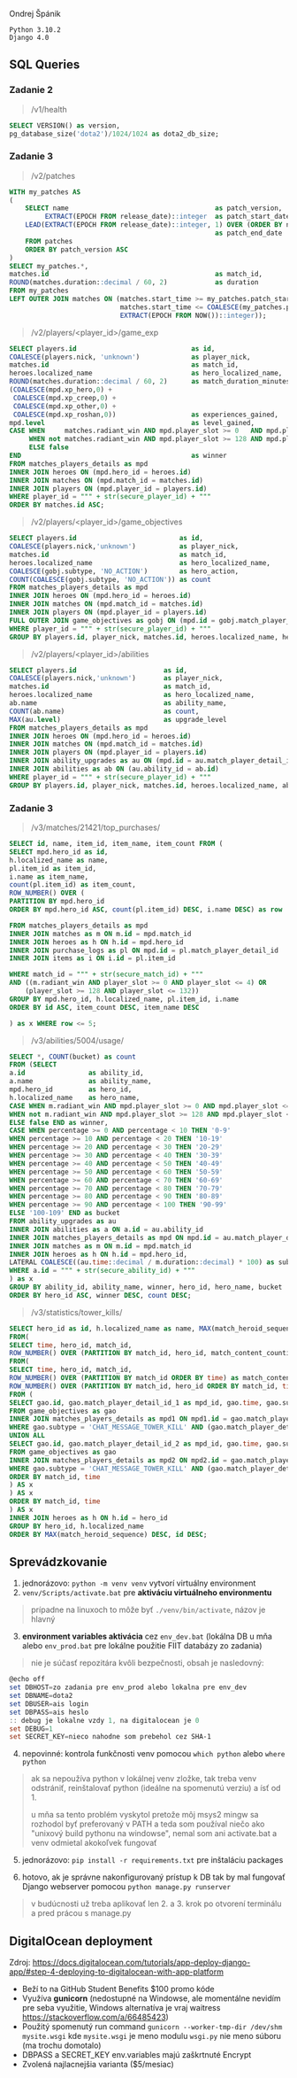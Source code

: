 Ondrej Špánik

```
Python 3.10.2
Django 4.0
```

## SQL Queries

### Zadanie 2

> /v1/health

```sql
SELECT VERSION() as version,
pg_database_size('dota2')/1024/1024 as dota2_db_size;
```

### Zadanie 3

> /v2/patches

```sql
WITH my_patches AS
(
    SELECT name                                     as patch_version, 
         EXTRACT(EPOCH FROM release_date)::integer  as patch_start_date, 
    LEAD(EXTRACT(EPOCH FROM release_date)::integer, 1) OVER (ORDER BY name)      
                                                    as patch_end_date
    FROM patches
    ORDER BY patch_version ASC
)
SELECT my_patches.*, 
matches.id                                          as match_id, 
ROUND(matches.duration::decimal / 60, 2)            as duration
FROM my_patches 
LEFT OUTER JOIN matches ON (matches.start_time >= my_patches.patch_start_date AND 
                            matches.start_time <= COALESCE(my_patches.patch_end_date,
                            EXTRACT(EPOCH FROM NOW())::integer));

```

> /v2/players/<player_id>/game_exp

```sql
SELECT players.id                             as id, 
COALESCE(players.nick, 'unknown')             as player_nick, 
matches.id                                    as match_id,
heroes.localized_name                         as hero_localized_name, 
ROUND(matches.duration::decimal / 60, 2)      as match_duration_minutes, 
(COALESCE(mpd.xp_hero,0) + 
 COALESCE(mpd.xp_creep,0) + 
 COALESCE(mpd.xp_other,0) + 
 COALESCE(mpd.xp_roshan,0))                   as experiences_gained, 
mpd.level                                     as level_gained,
CASE WHEN     matches.radiant_win AND mpd.player_slot >= 0   AND mpd.player_slot <= 4   THEN true
     WHEN not matches.radiant_win AND mpd.player_slot >= 128 AND mpd.player_slot <= 132 THEN true
     ELSE false
END                                           as winner
FROM matches_players_details as mpd
INNER JOIN heroes ON (mpd.hero_id = heroes.id) 
INNER JOIN matches ON (mpd.match_id = matches.id) 
INNER JOIN players ON (mpd.player_id = players.id)
WHERE player_id = """ + str(secure_player_id) + """ 
ORDER BY matches.id ASC;
```

> /v2/players/<player_id>/game_objectives

```sql
SELECT players.id                          as id, 
COALESCE(players.nick,'unknown')           as player_nick, 
matches.id                                 as match_id, 
heroes.localized_name                      as hero_localized_name, 
COALESCE(gobj.subtype, 'NO_ACTION')        as hero_action,
COUNT(COALESCE(gobj.subtype, 'NO_ACTION')) as count
FROM matches_players_details as mpd 
INNER JOIN heroes ON (mpd.hero_id = heroes.id) 
INNER JOIN matches ON (mpd.match_id = matches.id) 
INNER JOIN players ON (mpd.player_id = players.id) 
FULL OUTER JOIN game_objectives as gobj ON (mpd.id = gobj.match_player_detail_id_1)
WHERE player_id = """ + str(secure_player_id) + """ 
GROUP BY players.id, player_nick, matches.id, heroes.localized_name, hero_action;

```

> /v2/players/<player_id>/abilities

```sql
SELECT players.id                      as id, 
COALESCE(players.nick,'unknown')       as player_nick, 
matches.id                             as match_id, 
heroes.localized_name                  as hero_localized_name, 
ab.name                                as ability_name, 
COUNT(ab.name)                         as count,
MAX(au.level)                          as upgrade_level 
FROM matches_players_details as mpd
INNER JOIN heroes ON (mpd.hero_id = heroes.id) 
INNER JOIN matches ON (mpd.match_id = matches.id) 
INNER JOIN players ON (mpd.player_id = players.id) 
INNER JOIN ability_upgrades as au ON (mpd.id = au.match_player_detail_id)
INNER JOIN abilities as ab ON (au.ability_id = ab.id)
WHERE player_id = """ + str(secure_player_id) + """ 
GROUP BY players.id, player_nick, matches.id, heroes.localized_name, ab.name;
```

### Zadanie 3

> /v3/matches/21421/top_purchases/

```sql
SELECT id, name, item_id, item_name, item_count FROM (
SELECT mpd.hero_id as id, 
h.localized_name as name, 
pl.item_id as item_id, 
i.name as item_name, 
count(pl.item_id) as item_count,
ROW_NUMBER() OVER (
PARTITION BY mpd.hero_id 
ORDER BY mpd.hero_id ASC, count(pl.item_id) DESC, i.name DESC) as row

FROM matches_players_details as mpd 
INNER JOIN matches as m ON m.id = mpd.match_id
INNER JOIN heroes as h ON h.id = mpd.hero_id
INNER JOIN purchase_logs as pl ON mpd.id = pl.match_player_detail_id
INNER JOIN items as i ON i.id = pl.item_id

WHERE match_id = """ + str(secure_match_id) + """
AND ((m.radiant_win AND player_slot >= 0 AND player_slot <= 4) OR 
	(player_slot >= 128 AND player_slot <= 132)) 
GROUP BY mpd.hero_id, h.localized_name, pl.item_id, i.name 
ORDER BY id ASC, item_count DESC, item_name DESC

) as x WHERE row <= 5;
```

> /v3/abilities/5004/usage/

```sql
SELECT *, COUNT(bucket) as count
FROM (SELECT 
a.id                as ability_id, 
a.name              as ability_name, 
mpd.hero_id         as hero_id, 
h.localized_name    as hero_name, 
CASE WHEN m.radiant_win AND mpd.player_slot >= 0 AND mpd.player_slot <= 4 THEN true
WHEN not m.radiant_win AND mpd.player_slot >= 128 AND mpd.player_slot <= 132 THEN true
ELSE false END as winner,
CASE WHEN percentage >= 0 AND percentage < 10 THEN '0-9'
WHEN percentage >= 10 AND percentage < 20 THEN '10-19'
WHEN percentage >= 20 AND percentage < 30 THEN '20-29'
WHEN percentage >= 30 AND percentage < 40 THEN '30-39'
WHEN percentage >= 40 AND percentage < 50 THEN '40-49'
WHEN percentage >= 50 AND percentage < 60 THEN '50-59'
WHEN percentage >= 60 AND percentage < 70 THEN '60-69'
WHEN percentage >= 70 AND percentage < 80 THEN '70-79'
WHEN percentage >= 80 AND percentage < 90 THEN '80-89'
WHEN percentage >= 90 AND percentage < 100 THEN '90-99'
ELSE '100-109' END as bucket
FROM ability_upgrades as au
INNER JOIN abilities as a ON a.id = au.ability_id
INNER JOIN matches_players_details as mpd ON mpd.id = au.match_player_detail_id
INNER JOIN matches as m ON m.id = mpd.match_id
INNER JOIN heroes as h ON h.id = mpd.hero_id,
LATERAL COALESCE((au.time::decimal / m.duration::decimal) * 100) as sub(percentage)
WHERE a.id = """ + str(secure_ability_id) + """
) as x 
GROUP BY ability_id, ability_name, winner, hero_id, hero_name, bucket
ORDER BY hero_id ASC, winner DESC, count DESC;
```

> /v3/statistics/tower_kills/

```sql
SELECT hero_id as id, h.localized_name as name, MAX(match_heroid_sequence) as tower_kills
FROM(
SELECT time, hero_id, match_id,
ROW_NUMBER() OVER (PARTITION BY match_id, hero_id, match_content_counting - match_heroid_counting ORDER BY match_content_counting) as match_heroid_sequence
FROM(
SELECT time, hero_id, match_id,  
ROW_NUMBER() OVER (PARTITION BY match_id ORDER BY time) as match_content_counting,
ROW_NUMBER() OVER (PARTITION BY match_id, hero_id ORDER BY match_id, time) as match_heroid_counting
FROM (
SELECT gao.id, gao.match_player_detail_id_1 as mpd_id, gao.time, gao.subtype, mpd1.hero_id, mpd1.match_id
FROM game_objectives as gao
INNER JOIN matches_players_details as mpd1 ON mpd1.id = gao.match_player_detail_id_1
WHERE gao.subtype = 'CHAT_MESSAGE_TOWER_KILL' AND (gao.match_player_detail_id_1 IS NOT NULL OR gao.match_player_detail_id_2 IS NOT NULL)
UNION ALL
SELECT gao.id, gao.match_player_detail_id_2 as mpd_id, gao.time, gao.subtype, mpd2.hero_id, mpd2.match_id
FROM game_objectives as gao
INNER JOIN matches_players_details as mpd2 ON mpd2.id = gao.match_player_detail_id_2
WHERE gao.subtype = 'CHAT_MESSAGE_TOWER_KILL' AND (gao.match_player_detail_id_1 IS NOT NULL OR gao.match_player_detail_id_2 IS NOT NULL)
ORDER BY match_id, time
) AS x 
) AS x
ORDER BY match_id, time
) AS x
INNER JOIN heroes as h ON h.id = hero_id
GROUP BY hero_id, h.localized_name
ORDER BY MAX(match_heroid_sequence) DESC, id DESC;
```

## Sprevádzkovanie

1. jednorázovo: `python -m venv venv` vytvorí virtuálny environment
2. `venv/Scripts/activate.bat` pre **aktiváciu virtuálneho environmentu** 

> prípadne na linuxoch to môže byť `./venv/bin/activate`, názov je hlavný

3. **environment variables aktivácia** cez `env_dev.bat` (lokálna DB u mňa alebo `env_prod.bat` pre lokálne použitie FIIT databázy zo zadania) 

> nie je súčasť repozitára kvôli bezpečnosti, obsah je nasledovný:

```powershell
@echo off
set DBHOST=zo zadania pre env_prod alebo lokalna pre env_dev
set DBNAME=dota2
set DBUSER=ais login
set DBPASS=ais heslo
:: debug je lokalne vzdy 1, na digitalocean je 0
set DEBUG=1
set SECRET_KEY=nieco nahodne som prebehol cez SHA-1
```

4. nepovinné: kontrola funkčnosti venv pomocou `which python` alebo `where python`

> ak sa nepoužíva python v lokálnej venv zložke, tak treba venv odstrániť, reinštalovať python (ideálne na spomenutú verziu) a ísť od 1.
>
> u mňa sa tento problém vyskytol pretože môj msys2 mingw sa rozhodol byť preferovaný v PATH a teda som používal niečo ako "unixový build pythonu na windowse", nemal som ani activate.bat a venv odmietal akokoľvek fungovať

5. jednorázovo: `pip install -r requirements.txt` pre inštaláciu packages

6. hotovo, ak je správne nakonfigurovaný prístup k DB tak by mal fungovať Django webserver pomocou `python manage.py runserver`

> v budúcnosti už treba aplikovať len 2. a 3. krok po otvorení terminálu a pred prácou s manage.py

## DigitalOcean deployment

Zdroj: https://docs.digitalocean.com/tutorials/app-deploy-django-app/#step-4-deploying-to-digitalocean-with-app-platform

- Beží to na GitHub Student Benefits $100 promo kóde
- Využíva **gunicorn** (nedostupné na Windowse, ale momentálne nevidím pre seba využitie, Windows alternatíva je vraj waitress https://stackoverflow.com/a/66485423)
- Použitý spomenutý run command `gunicorn --worker-tmp-dir /dev/shm mysite.wsgi` kde `mysite.wsgi` je meno modulu `wsgi.py` nie meno súboru (ma trochu domotalo)
- DBPASS a SECRET_KEY env.variables majú zaškrtnuté Encrypt
- Zvolená najlacnejšia varianta ($5/mesiac)